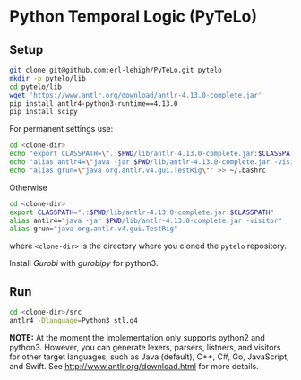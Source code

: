 # Python Temporal Logic (PyTeLo)

Setup
-----

```bash
git clone git@github.com:erl-lehigh/PyTeLo.git pytelo
mkdir -p pytelo/lib
cd pytelo/lib
wget 'https://www.antlr.org/download/antlr-4.13.0-complete.jar'
pip install antlr4-python3-runtime==4.13.0
pip install scipy
```

For permanent settings use:

```bash
cd <clone-dir>
echo "export CLASSPATH=\".:$PWD/lib/antlr-4.13.0-complete.jar:$CLASSPATH\"" >> ~/.bashrc
echo "alias antlr4=\"java -jar $PWD/lib/antlr-4.13.0-complete.jar -visitor\"" >> ~/.bashrc
echo "alias grun=\"java org.antlr.v4.gui.TestRig\"" >> ~/.bashrc
```

Otherwise

```bash
cd <clone-dir>
export CLASSPATH=".:$PWD/lib/antlr-4.13.0-complete.jar:$CLASSPATH"
alias antlr4="java -jar $PWD/lib/antlr-4.13.0-complete.jar -visitor"
alias grun="java org.antlr.v4.gui.TestRig"
```

where `<clone-dir>` is the directory where you cloned the `pytelo` repository.

Install *Gurobi* with *gurobipy* for python3.


Run
---

```bash
cd <clone-dir>/src
antlr4 -Dlanguage=Python3 stl.g4
```

**NOTE:** At the moment the implementation only supports python2 and python3. However, you
can generate lexers, parsers, listners, and visitors for other target languages,
such as Java (default), C++, C#, Go, JavaScript, and Swift.
See http://www.antlr.org/download.html for more details.
